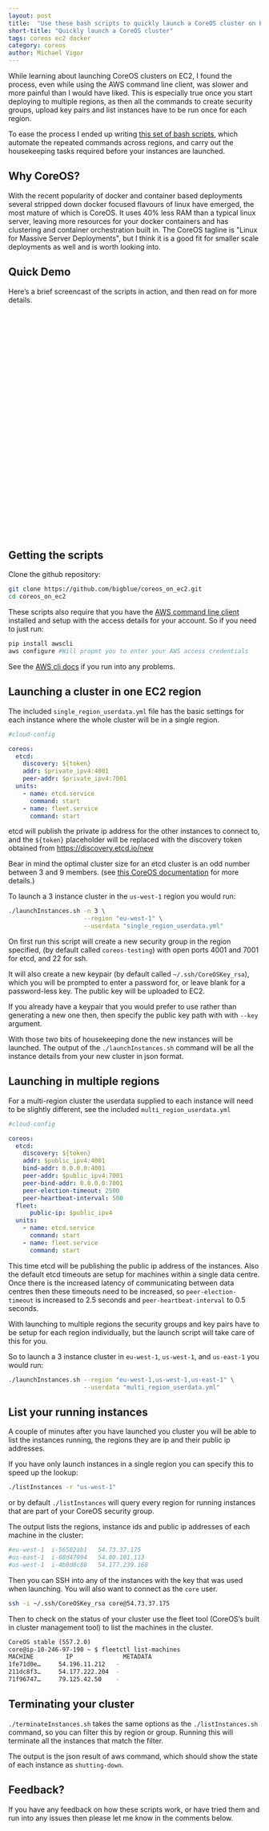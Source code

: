 ```yaml
---
layout: post
title:  "Use these bash scripts to quickly launch a CoreOS cluster on EC2"
short-title: "Quickly launch a CoreOS cluster"
tags: coreos ec2 docker
category: coreos
author: Michael Vigor
---
```


While learning about launching CoreOS clusters on EC2, I found the process, even while using the AWS command line client, was slower and more painful than I would have liked. This is especially true once you start deploying to multiple regions, as then all the commands to create security groups, upload key pairs and list instances have to be run once for each region.

To ease the process I ended up writing [this set of bash scripts](https://github.com/bigblue/coreos_on_ec2), which automate the repeated commands across regions, and carry out the housekeeping tasks required before your instances are launched.

## Why CoreOS?

With the recent popularity of docker and container based deployments several stripped down docker focused flavours of linux have emerged, the most mature of which is CoreOS. It uses 40% less RAM than a typical linux server, leaving more resources for your docker containers and has clustering and container orchestration built in. The CoreOS tagline is "Linux for Massive Server Deployments", but I think it is a good fit for smaller scale deployments as well and is worth looking into.

## Quick Demo

Here’s a brief screencast of the scripts in action, and then read on for more details.

<div class="asciiplayer-container" rel="18024" style="width:527px;height:445px;"></div>

## Getting the scripts

Clone the github repository: 

```bash 
git clone https://github.com/bigblue/coreos_on_ec2.git
cd coreos_on_ec2
```

These scripts also require that you have the [AWS command line client](https://github.com/aws/aws-cli) installed and setup with the access details for your account. So if you need to just run:

```bash
pip install awscli
aws configure #Will propmt you to enter your AWS access credentials
```

See the [AWS cli docs](https://github.com/aws/aws-cli) if you run into any problems.

## Launching a cluster in one EC2 region

The included `single_region_userdata.yml` file has the basic settings for each instance where the whole cluster will be in a single region. 

```yaml
#cloud-config

coreos:
  etcd:
    discovery: ${token}
    addr: $private_ipv4:4001
    peer-addr: $private_ipv4:7001
  units:
    - name: etcd.service
      command: start
    - name: fleet.service
      command: start
```

etcd will publish the private ip address for the other instances to connect to, and the `${token}` placeholder will be replaced with the discovery token obtained from https://discovery.etcd.io/new

Bear in mind the optimal cluster size for an etcd cluster is an odd number between 3 and 9 members. (see [this CoreOS documentation](https://coreos.com/docs/cluster-management/scaling/etcd-optimal-cluster-size/) for more details.)

To launch a 3 instance cluster in the `us-west-1` region you would run:

```bash
./launchInstances.sh -n 3 \
                     --region "eu-west-1" \
                     --userdata "single_region_userdata.yml"
```

On first run this script will create a new security group in the region specified, (by default called `coreos-testing`) with open ports 4001 and 7001 for etcd, and 22 for ssh.

It will also create a new keypair (by default called `~/.ssh/CoreOSKey_rsa`), which you will be prompted to enter a password for, or leave blank for a password-less key. The public key will be uploaded to EC2.

If you already have a keypair that you would prefer to use rather than generating a new one then, then specify the public key path with with `--key` argument.

With those two bits of housekeeping done the new instances will be launched. The output of the `./launchInstances.sh` command will be all the instance details from your new cluster in json format.

## Launching in multiple regions

For a multi-region cluster the userdata supplied to each instance will need to be slightly different, see the included `multi_region_userdata.yml`

```yaml
#cloud-config

coreos:
  etcd:
    discovery: ${token} 
    addr: $public_ipv4:4001
    bind-addr: 0.0.0.0:4001
    peer-addr: $public_ipv4:7001
    peer-bind-addr: 0.0.0.0:7001
    peer-election-timeout: 2500
    peer-heartbeat-interval: 500
  fleet:
      public-ip: $public_ipv4
  units:
    - name: etcd.service
      command: start
    - name: fleet.service
      command: start
```

This time etcd will be publishing the public ip address of the instances. Also the default etcd timeouts are setup for machines within a single data centre. Once there is the increased latency of communicating between data centres then these timeouts need to be increased, so `peer-election-timeout` is increased to 2.5 seconds and `peer-heartbeat-interval` to 0.5 seconds.

With launching to multiple regions the security groups and key pairs have to be setup for each region individually, but the launch script will take care of this for you.

So to launch a 3 instance cluster in `eu-west-1`, `us-west-1`, and `us-east-1` you would run:

```bash
./launchInstances.sh --region "eu-west-1,us-west-1,us-east-1" \
                     --userdata "multi_region_userdata.yml"
```

## List your running instances

A couple of minutes after you have launched you cluster you will be able to list the instances running, the regions they are ip and their public ip addresses.

If you have only launch instances in a single region you can specify this to speed up the lookup:

```bash
./listInstances -r "us-west-1"
```

or by default `./listInstances` will query every region for running instances that are part of your CoreOS security group.

The output lists the regions, instance ids and public ip addresses of each machine in the cluster:

```bash
#eu-west-1  i-56582ab1   54.73.37.175
#us-east-1  i-68d47094   54.80.101.113
#us-west-1  i-4b8d8c88   54.177.239.168
```

Then you can SSH into any of the instances with the key that was used when launching. You will also want to connect as the `core` user.

```bash
ssh -i ~/.ssh/CoreOSKey_rsa core@54.73.37.175
```

Then to check on the status of your cluster use the fleet tool (CoreOS’s built in cluster management tool) to list the machines in the cluster.

```bash
CoreOS stable (557.2.0)
core@ip-10-246-97-190 ~ $ fleetctl list-machines
MACHINE         IP              METADATA
1fe71d0e…     54.196.11.212   -
211dc8f3…     54.177.222.204  -
71f96747…     79.125.42.50    -
```

## Terminating your cluster

`./terminateInstances.sh` takes the same options as the `./listInstances.sh`
command, so you can filter this by region or group. Running this will terminate all the instances that match the filter.

The output is the json result of aws command, which should show the state of each instance as `shutting-down`.

## Feedback?

If you have any feedback on how these scripts work, or have tried them and run into any issues then please let me know in the comments below.
